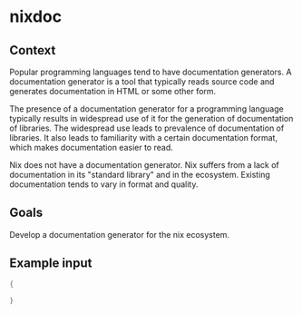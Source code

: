 # nixdoc

## Context

Popular programming languages tend to have documentation generators.
A documentation generator is a tool that typically reads source code and generates documentation in HTML or some other form.

The presence of a documentation generator for a programming language typically results in widespread use of it for the generation of documentation of libraries. 
The widespread use leads to prevalence of documentation of libraries. 
It also leads to familiarity with a certain documentation format, which makes documentation easier to read.

Nix does not have a documentation generator.
Nix suffers from a lack of documentation in its "standard library" and in the ecosystem. 
Existing documentation tends to vary in format and quality.

## Goals

Develop a documentation generator for the nix ecosystem.

## Example input

```nix
{
  
}
```

